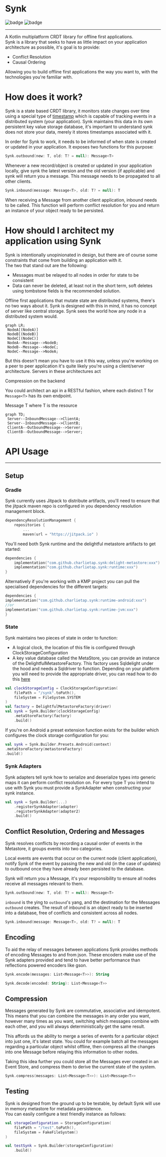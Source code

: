 # Synk

![badge][badge-android]
![badge][badge-jvm]

---

A Kotlin multiplatform CRDT library for offline first applications.  
Synk is a library that seeks to have as little impact on your application architecture as possible, it's goal is to provide:

- Conflict Resolution
- Causal Ordering

Allowing you to build offline first applications the way you want to, with the technologies you're familiar with.



# How does it work?

Synk is a state based CRDT library, it monitors state changes over time using a special type of [timestamp](https://github.com/CharlieTap/hlc)  which is capable 
of tracking events in a distributed system (your application). Synk maintains this data in its own persistent key value storage database,
it's important to understand synk does not store your data, merely it stores timestamps associated with it.

In order for Synk to work, it needs to be informed of when state is created or updated in your application. It exposes two functions for this purpose:

```kotlin
Synk.outbound(new: T, old: T? = null): Message<T>
```

Whenever a new record/object is created or updated in your application locally, give synk the latest version and the old version (if applicable) and synk will return you a message.
This message needs to be propagated to all other clients.

```kotlin
Synk.inbound(message: Message<T>, old: T? = null): T 
```

When receiving a Message from another client application, inbound needs to be called. This function will perform conflict resolution for you and return an instance of your object ready to
be persisted.


# How should I architect my application using Synk

Synk is intentionally unopinionated in design, but there are of course some constraints that come from building an application with it.  
The two that stand out are the following:

- Messages must be relayed to all nodes in order for state to be consistent 
- Data can never be deleted, at least not in the short term, soft deletes using tombstone fields is the recommended solution. 


Offline first applications that mutate state are distributed systems, there's no two ways about it. Synk is designed with this in mind, it has no concept of server like central storage.
Synk sees the world how any node in a distributed system would.

```mermaid
graph LR;
 NodeA[(NodeA)]
 NodeB[(NodeB)]
 NodeC[(NodeC)]
 NodeA--Message-->NodeB;
 NodeB--Message-->NodeC;
 NodeC--Message-->NodeA;
```

But this doesn't mean you have to use it this way, unless you're working on a peer to peer application it's quite likely you're using a client/server 
architecture. Servers in these architectures act 

Compression on the backend

You could architect an api in a RESTful fashion, where each distinct  T for `Message<T>` has its own endpoint. 





Message T where T is the resource


```mermaid
graph TD;
 Server--InboundMessage-->ClientA;
 Server--InboundMessage-->ClientB;
 ClientA--OutboundMessage-->Server;
 ClientB--OutboundMessage-->Server;
```


# API Usage

---
## Setup

### Gradle

Synk currently uses Jitpack to distribute artifacts, you'll need to ensure that the jitpack maven repo is configured
in you dependency resolution management block.

```kotlin
dependencyResolutionManagement {
    repositories {
        ...
        maven(url = "https://jitpack.io" )
```

You'll need both Synk runtime and the delightful metastore artifacts to get started:

```kotlin
dependencies {
    implementation("com.github.charlietap.synk:delight-metastore:xxx")
    implementation("com.github.charlietap.synk:runtime:xxx")
}
```
Alternatively if you're working with a KMP project you can pull the specialised dependencies for the different targets:

```kotlin
dependencies {
implementation("com.github.charlietap.synk:runtime-android:xxx")
//or
implementation("com.github.charlietap.synk:runtime-jvm:xxx")
}
```

### State

Synk maintains two pieces of state in order to function:

- A logical clock, the location of this file is configured through ClockStorageConfiguration
- A key value database called the MetaStore, you can provide an instance of the DelightfulMetastoreFactory. This factory
uses Sqldelight under the hood and needs a Sqldriver to function. Depending on your platform you will need to provide the
appropriate driver, you can read how to do this [here](https://cashapp.github.io/sqldelight/1.5.4/multiplatform_sqlite/)

```kotlin
val clockStorageConfig = ClockStorageConfiguration(
    filePath = "/synk".toPath(),
    fileSystem = FileSystem.SYSTEM
)
val factory = DelightfulMetastoreFactory(driver)
val synk = Synk.Builder(clockStorageConfig)
    .metaStoreFactory(factory)
    .build()
```

If you're on Android a preset extension function exists for the builder which configures the clock storage configuration for you:

```kotlin
val synk = Synk.Builder.Presets.Android(context)
.metaStoreFactory(metastoreFactory)
.build()
```


### Synk Adapters

Synk adapters tell synk how to serialize and deserialize types into generic maps it can perform conflict resolution on. For 
every type T you intend to use with Synk you must provide a SynkAdapter<T> when constructing your synk instance.

```kotlin
val synk = Synk.Builder(...)
    .registerSynkAdapter(adapter)
    .registerSynkAdapter(adapter2)
    .build()
```



## Conflict Resolution, Ordering and Messages

Synk resolves conflicts by recording a causal order of events in the Metastore, it groups events into two categories.

Local events are events that occur on the current node (client application), notify Synk of the event by passing the new
and old (in the case of updates) to outbound once they have already been persisted to the database.  

Synk will return you a Message, it's your responsibility to ensure all nodes receive all messages relevant to them.

```kotlin
Synk.outbound(new: T, old: T? = null): Message<T>
```

`inbound` is the ying to `outbound`'s yang, and the destination for the Messages `outbound` creates. The result of inbound is an object ready to be inserted into a database, free of conflicts and consistent across all nodes. 


```kotlin
Synk.inbound(message: Message<T>, old: T? = null): T 
```

## Encoding

To aid the relay of messages between applications Synk provides methods of encoding Messages to and from json.
These encoders make use of the Synk adapters provided and tend to have better performance than reflections powered
encoders like gson.

```kotlin
Synk.encode(messages: List<Message<T>>): String
```

```kotlin
Synk.decode(encoded: String): List<Message<T>>
```

## Compression

Messages generated by Synk are commutative, associative and idempotent. This means that you can combine the messages in any order you want,
however many times as you want, switching which messages combine with each other, and you will always deterministically get the same result.

This affords us the ability to merge a series of events for a particular object into just one, it's latest state. You could for example batch all the messages
regarding a particular object whilst offline, then compress all the changes into one Message before relaying this information to other nodes.

Taking this idea further you could store all the Messages ever created in an Event Store, and compress them to derive the current state of the system.


```kotlin
Synk.compress(messages: List<Message<T>>): List<Message<T>> 
```

## Testing

Synk is designed from the ground up to be testable, by default Synk will use in memory metastore for metadata persistence.  
You can easily configure a test friendly instance as follows:

```kotlin
val storageConfiguration = StorageConfiguration(
    filePath = "/test".toPath(),
    fileSystem = FakeFileSystem()
)

val testSynk = Synk.Builder(storageConfiguration)
    .build()
```




[badge-android]: http://img.shields.io/badge/-android-6EDB8D.svg?style=flat
[badge-jvm]: http://img.shields.io/badge/-jvm-DB413D.svg?style=flat
[badge-js]: http://img.shields.io/badge/-js-F8DB5D.svg?style=flat
[badge-linux]: http://img.shields.io/badge/-linux-2D3F6C.svg?style=flat
[badge-windows]: http://img.shields.io/badge/-windows-4D76CD.svg?style=flat
[badge-ios]: http://img.shields.io/badge/-ios-CDCDCD.svg?style=flat
[badge-mac]: http://img.shields.io/badge/-macos-111111.svg?style=flat
